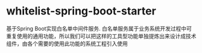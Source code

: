 # whitelist-spring-boot-starter
基于Spring Boot实现白名单中间件服务. 白名单服务属于业务系统开发过程中可重复使用的通用功能，所以我们可以把这样的工具型功能单独提炼出来设计成技术组件，由各个需要的使用此功能的系统工程引入使用
